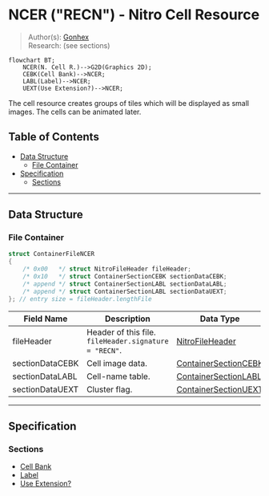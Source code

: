 # NCER ("RECN") - Nitro Cell Resource
> Author(s): [Gonhex](https://github.com/Gonhex) <br />
> Research: (see sections)

```mermaid
flowchart BT;
    NCER(N. Cell R.)-->G2D(Graphics 2D);
    CEBK(Cell Bank)-->NCER;
    LABL(Label)-->NCER;
    UEXT(Use Extension?)-->NCER;
```
The cell resource creates groups of tiles which will be displayed as small images. The cells can be animated later.

## Table of Contents
* [Data Structure](#data-structure)
  * [File Container](#file-container)
* [Specification](#specification)
  * [Sections](#sections)

---
## Data Structure

### File Container
```c
struct ContainerFileNCER
{
    /* 0x00   */ struct NitroFileHeader fileHeader;
    /* 0x10   */ struct ContainerSectionCEBK sectionDataCEBK;
    /* append */ struct ContainerSectionLABL sectionDataLABL;
    /* append */ struct ContainerSectionLABL sectionDataUEXT;
}; // entry size = fileHeader.lengthFile
```
| Field Name      | Description                                                                             | Data Type    |
|-----------------|-----------------------------------------------------------------------------------------|--------------|
| fileHeader      | Header of this file. `fileHeader.signature = "RECN"`.                       | [NitroFileHeader](../nitro_overview.md#nitro-file-header) |
| sectionDataCEBK | Cell image data.                                                            | [ContainerSectionCEBK](section_cebk.md#section-container) |
| sectionDataLABL | Cell-name table.                                                            | [ContainerSectionLABL](section_labl.md#section-container) |
| sectionDataUEXT | Cluster flag.                                                               | [ContainerSectionUEXT](section_uext.md#section-container) |

---
## Specification

### Sections
* [Cell Bank](section_cebk.md)
* [Label](section_labl.md)
* [Use Extension?](section_uext.md)
